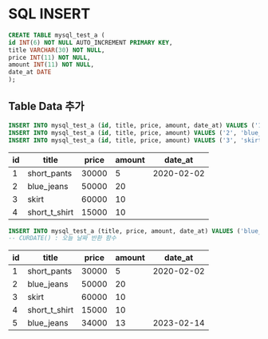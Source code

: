 # SQL INSERT

```sql
CREATE TABLE mysql_test_a ( 
id INT(6) NOT NULL AUTO_INCREMENT PRIMARY KEY, 
title VARCHAR(30) NOT NULL, 
price INT(11) NOT NULL,
amount INT(11) NOT NULL,
date_at DATE
);
```

## Table Data 추가

```sql
INSERT INTO mysql_test_a (id, title, price, amount, date_at) VALUES ('1', 'short_pants', '30000', '5', '2020-02-02');
INSERT INTO mysql_test_a (id, title, price, amount) VALUES ('2', 'blue_jeans', '50000', '20');
INSERT INTO mysql_test_a (id, title, price, amount) VALUES ('3', 'skirt', '60000', '10'), ('4', 'short_t_shirt', '15000', '10');
```

|id|title|price|amount|date_at|
|---|----|-----|------|-------|
|1|short_pants|30000|5|2020-02-02|
|2|blue_jeans|50000|20||
|3|skirt|60000|10||
|4|short_t_shirt|15000|10||

```sql
INSERT INTO mysql_test_a (title, price, amount, date_at) VALUES ('blue_jeans', '34000', '13', CURDATE());
-- CURDATE() : 오늘 날짜 반환 함수
```

|id|title|price|amount|date_at|
|---|----|-----|------|-------|
|1|short_pants|30000|5|2020-02-02|
|2|blue_jeans|50000|20||
|3|skirt|60000|10||
|4|short_t_shirt|15000|10||
|5|blue_jeans|34000|13|2023-02-14|
